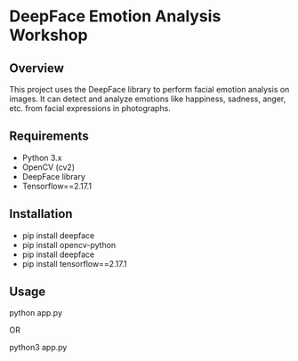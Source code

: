 # DeepFace Emotion Analysis Workshop

## Overview
This project uses the DeepFace library to perform facial emotion analysis on images. It can detect and analyze emotions like happiness, sadness, anger, etc. from facial expressions in photographs.

## Requirements
- Python 3.x
- OpenCV (cv2)
- DeepFace library
- Tensorflow==2.17.1

## Installation
- pip install deepface 
- pip install opencv-python
- pip install deepface
- pip install tensorflow==2.17.1

## Usage

python app.py

OR

python3 app.py